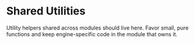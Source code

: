 # Shared Utilities

Utility helpers shared across modules should live here.
Favor small, pure functions and keep engine-specific code in the module that owns it.
